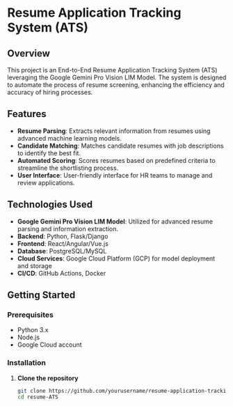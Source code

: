 # Resume Application Tracking System (ATS)

## Overview
This project is an End-to-End Resume Application Tracking System (ATS) leveraging the Google Gemini Pro Vision LIM Model. The system is designed to automate the process of resume screening, enhancing the efficiency and accuracy of hiring processes.

## Features
- **Resume Parsing**: Extracts relevant information from resumes using advanced machine learning models.
- **Candidate Matching**: Matches candidate resumes with job descriptions to identify the best fit.
- **Automated Scoring**: Scores resumes based on predefined criteria to streamline the shortlisting process.
- **User Interface**: User-friendly interface for HR teams to manage and review applications.

## Technologies Used
- **Google Gemini Pro Vision LIM Model**: Utilized for advanced resume parsing and information extraction.
- **Backend**: Python, Flask/Django
- **Frontend**: React/Angular/Vue.js
- **Database**: PostgreSQL/MySQL
- **Cloud Services**: Google Cloud Platform (GCP) for model deployment and storage
- **CI/CD**: GitHub Actions, Docker

## Getting Started
### Prerequisites
- Python 3.x
- Node.js
- Google Cloud account

### Installation
1. **Clone the repository**
   ```bash
   git clone https://github.com/yourusername/resume-application-tracking-system.git
   cd resume-ATS
